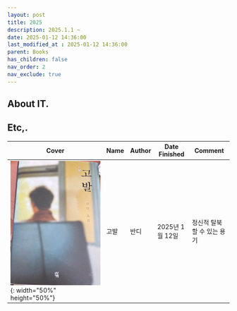 ```yaml
---
layout: post
title: 2025
description: 2025.1.1 ~
date: 2025-01-12 14:36:00
last_modified_at : 2025-01-12 14:36:00
parent: Books
has_children: false
nav_order: 2
nav_exclude: true
---
```



## About IT.


## Etc,.

| **Cover**  | **Name**        | **Author**    | **Date Finished** | **Comment** |
|--------------|--------------|---------------|----------------|----------------------------------|
| ![accusation](./img/accusation.jpeg){: width="50%" height="50%"}                | 고발             | 반디             | 2025년 1월 12일       | 정신적 탈북할 수 있는 용기  |


                            